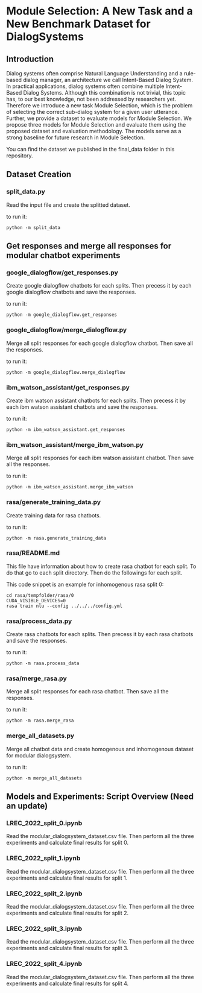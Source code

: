 # Module Selection: A New Task and a New Benchmark Dataset for DialogSystems

## Introduction
Dialog systems often comprise Natural Language Understanding and a rule-based dialog manager, an architecture we call Intent-Based Dialog System. In practical applications, dialog systems often combine multiple Intent-Based Dialog Systems. Although this combination is not trivial, this topic has, to our best knowledge, not been addressed by researchers yet. Therefore we introduce a new task Module Selection, which is the problem of selecting the correct sub-dialog system for a given user utterance. Further, we provide a dataset to evaluate models for Module Selection. We propose three models for Module Selection and evaluate them using the proposed dataset and evaluation methodology. The models serve as a strong baseline for future research in Module Selection.

You can find the dataset we published in the final_data folder in this repository.

## Dataset Creation

### split_data.py
Read the input file and create the splitted dataset.

to run it:
```
python -m split_data
```

## Get responses and merge all responses for modular chatbot experiments

### google_dialogflow/get_responses.py
Create google dialogflow chatbots for each splits. Then precess it by each google dialogflow chatbots and save the responses.

to run it:
```
python -m google_dialogflow.get_responses
```

### google_dialogflow/merge_dialogflow.py
Merge all split responses for each google dialogflow chatbot. Then save all the responses.

to run it:
```
python -m google_dialogflow.merge_dialogflow
```

### ibm_watson_assistant/get_responses.py
Create ibm watson assistant chatbots for each splits. Then precess it by each ibm watson assistant chatbots and save the responses.

to run it:
```
python -m ibm_watson_assistant.get_responses
```

### ibm_watson_assistant/merge_ibm_watson.py
Merge all split responses for each ibm watson assistant chatbot. Then save all the responses.

to run it:
```
python -m ibm_watson_assistant.merge_ibm_watson
```

### rasa/generate_training_data.py
Create training data for rasa chatbots.

to run it:
```
python -m rasa.generate_training_data
```

### rasa/README.md
This file have information about how to create rasa chatbot for each split.
To do that go to each split directory. Then do the followings for each split.

This code snippet is an example for inhomogenous rasa split 0:
```
cd rasa/tempfolder/rasa/0
CUDA_VISIBLE_DEVICES=0 
rasa train nlu --config ../../../config.yml
```

### rasa/process_data.py
Create rasa chatbots for each splits. Then precess it by each rasa chatbots and save the responses.

to run it:
```
python -m rasa.process_data
```

### rasa/merge_rasa.py
Merge all split responses for each rasa chatbot. Then save all the responses.

to run it:
```
python -m rasa.merge_rasa
```

### merge_all_datasets.py
Merge all chatbot data and create homogenous and inhomogenous dataset for modular dialogsystem.

to run it:
```
python -m merge_all_datasets
```

## Models and Experiments: Script Overview (Need an update)

### LREC_2022_split_0.ipynb
Read the modular_dialogsystem_dataset.csv file. Then perform all the three experiments and calculate final results for split 0.

### LREC_2022_split_1.ipynb
Read the modular_dialogsystem_dataset.csv file. Then perform all the three experiments and calculate final results for split 1.

### LREC_2022_split_2.ipynb
Read the modular_dialogsystem_dataset.csv file. Then perform all the three experiments and calculate final results for split 2.

### LREC_2022_split_3.ipynb
Read the modular_dialogsystem_dataset.csv file. Then perform all the three experiments and calculate final results for split 3.

### LREC_2022_split_4.ipynb
Read the modular_dialogsystem_dataset.csv file. Then perform all the three experiments and calculate final results for split 4.

